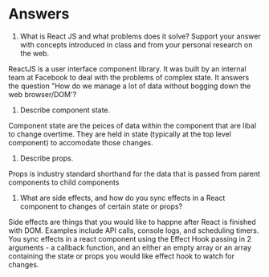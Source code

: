 # Answers

1. What is React JS and what problems does it solve? Support your answer with concepts introduced in class and from your personal research on the web.

ReactJS is a user interface component library. It was built by an internal team at Facebook to deal with the problems of complex state. It answers the question "How do we manage a lot of data without bogging down the web browser/DOM'? 

1. Describe component state.

Component state are the peices of data within the component that are libal to change overtime. They are held in state (typically at the top level component) to accomodate those changes. 

1. Describe props.

Props is industry standard shorthand for the data that is passed from parent components to child components 

1. What are side effects, and how do you sync effects in a React component to changes of certain state or props?

Side effects are things that you would like to happne after React is finished with DOM. Examples include API calls, console logs, and scheduling timers. You sync effects in a react component using the Effect Hook passing in 2 arguments - a callback function, and an either an empty array or an array containing the state or props you would like effect hook to watch for changes.  
